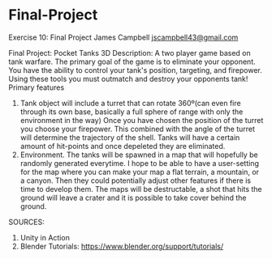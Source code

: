 # Final-Project
Exercise 10: Final Project
James Campbell
jscampbell43@gmail.com

Final Project: Pocket Tanks 3D
Description: A two player game based on tank warfare. The primary goal of the game is to eliminate your opponent. You have the ability to control your tank's position, targeting, and firepower. Using these tools you must outmatch and destroy your opponents tank!
Primary features
  1. Tank object will include a turret that can rotate 360º(can even fire through its own base, basically a full sphere of range with only the environment in the way) Once you have chosen the position of the turret you choose your firepower. This combined with the angle of the turret will determine the trajectory of the shell. Tanks will have a certain amount of hit-points and once depeleted they are eliminated.
   2. Environment. The tanks will be spawned in a map that will hopefully be randomly generated everytime. I hope to be able to have a user-setting for the map where you can make your map a flat terrain, a mountain, or a canyon. Then they could potentially adjust other features if there is time to develop them. The maps will be destructable, a shot that hits the ground will leave a crater and it is possible to take cover behind the ground.
  
SOURCES:
  1. Unity in Action
  2. Blender Tutorials: https://www.blender.org/support/tutorials/
